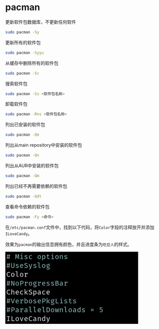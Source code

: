 # pacman

更新软件包数据库，不更新任何软件

```sh
sudo pacman -Sy
```

更新所有的软件包

```sh
sudo pacman -Syyu
```

从缓存中删除所有的软件包

```sh
sudo pacman -Sc
```

搜索软件包

```sh
sudo pacman -Ss <软件包名称>
```

卸载软件包

```sh
sudo pacman -Rns <软件包名称>
```

列出已安装的软件包

```sh
sudo pacman -Qe
```

列出从main repository中安装的软件包

```sh
sudo pacman -Qn
```

列出从AUR中安装的软件包

```sh
sudo pacman -Qm
```

列出已经不再需要依赖的软件包

```sh
sudo pacman -Qdt
```

查看命令依赖的软件包

```sh
sudo pacman -Fy <命令>
```

在`/etc/pacman.conf`文件中，找到以下代码，将`Color`字段的注释放开并添加`ILoveCandy`。

效果为`pacman`的输出信息拥有颜色，并且进度条为`吃豆人`的样式。

![pacman](./images/pacman.png)
